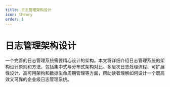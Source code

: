 ```yaml
---
title: 日志管理架构设计
icon: theory
order: 1
---
```


# 日志管理架构设计

一个完善的日志管理系统需要精心设计的架构。本文将详细介绍日志管理系统的架构设计原则和方法，包括集中式与分布式架构对比、多层次日志处理流程、可扩展性设计、高可用架构和数据生命周期管理等方面，帮助读者理解如何设计一个既高效又可靠的企业级日志管理系统。
